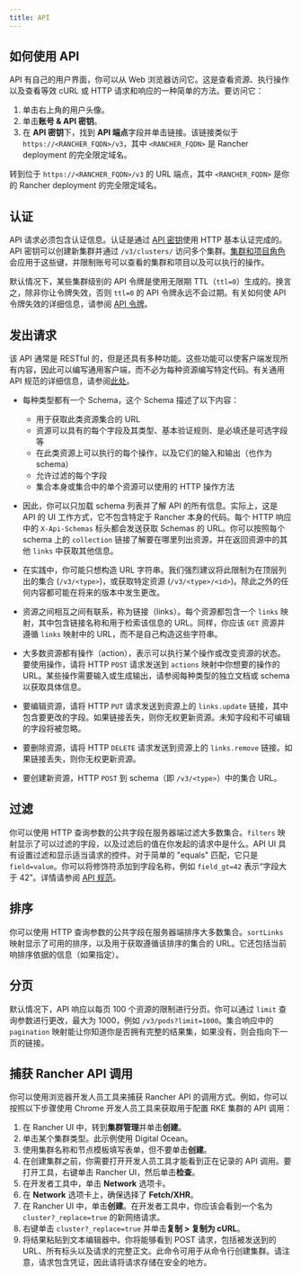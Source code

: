 ```yaml
---
title: API
---
```


<head>
  <link rel="canonical" href="https://ranchermanager.docs.rancher.com/zh/reference-guides/about-the-api"/>
</head>

## 如何使用 API

API 有自己的用户界面，你可以从 Web 浏览器访问它。这是查看资源、执行操作以及查看等效 cURL 或 HTTP 请求和响应的一种简单的方法。要访问它：

<Tabs>
<TabItem value="Rancher v2.6.4+">

1. 单击右上角的用户头像。
1. 单击**账号 & API 密钥**。
1. 在 **API 密钥**下，找到 **API 端点**字段并单击链接。该链接类似于 `https://<RANCHER_FQDN>/v3`，其中 `<RANCHER_FQDN>` 是 Rancher deployment 的完全限定域名。

</TabItem>
<TabItem value="Rancher 版本低于 v2.6.4">

转到位于 `https://<RANCHER_FQDN>/v3` 的 URL 端点，其中 `<RANCHER_FQDN>` 是你的 Rancher deployment 的完全限定域名。

</TabItem>
</Tabs>

## 认证

API 请求必须包含认证信息。认证是通过 [API 密钥](../user-settings/api-keys.md)使用 HTTP 基本认证完成的。API 密钥可以创建新集群并通过 `/v3/clusters/` 访问多个集群。[集群和项目角色](../../how-to-guides/new-user-guides/authentication-permissions-and-global-configuration/manage-role-based-access-control-rbac/cluster-and-project-roles.md)会应用于这些键，并限制账号可以查看的集群和项目以及可以执行的操作。

默认情况下，某些集群级别的 API 令牌是使用无限期 TTL（`ttl=0`）生成的。换言之，除非你让令牌失效，否则 `ttl=0` 的 API 令牌永远不会过期。有关如何使 API 令牌失效的详细信息，请参阅 [API 令牌](api-tokens.md)。

## 发出请求

该 API 通常是 RESTful 的，但是还具有多种功能。这些功能可以使客户端发现所有内容，因此可以编写通用客户端，而不必为每种资源编写特定代码。有关通用 API 规范的详细信息，请参阅[此处](https://github.com/rancher/api-spec/blob/master/specification.md)。

- 每种类型都有一个 Schema，这个 Schema 描述了以下内容：
   - 用于获取此类资源集合的 URL
   - 资源可以具有的每个字段及其类型、基本验证规则、是必填还是可选字段等
   - 在此类资源上可以执行的每个操作，以及它们的输入和输出（也作为 schema）
   - 允许过滤的每个字段
   - 集合本身或集合中的单个资源可以使用的 HTTP 操作方法


- 因此，你可以只加载 schema 列表并了解 API 的所有信息。实际上，这是 API 的 UI 工作方式，它不包含特定于 Rancher 本身的代码。每个 HTTP 响应中的 `X-Api-Schemas` 标头都会发送获取 Schemas 的 URL。你可以按照每个 schema 上的 `collection` 链接了解要在哪里列出资源，并在返回资源中的其他 `links` 中获取其他信息。

- 在实践中，你可能只想构造 URL 字符串。我们强烈建议将此限制为在顶层列出的集合 (`/v3/<type>`)，或获取特定资源 (`/v3/<type>/<id>`)。除此之外的任何内容都可能在将来的版本中发生更改。

- 资源之间相互之间有联系，称为链接（links）。每个资源都包含一个 `links` 映射，其中包含链接名称和用于检索该信息的 URL。同样，你应该 `GET` 资源并遵循 `links` 映射中的 URL，而不是自己构造这些字符串。

- 大多数资源都有操作（action），表示可以执行某个操作或改变资源的状态。要使用操作，请将 HTTP `POST` 请求发送到 `actions` 映射中你想要的操作的 URL。某些操作需要输入或生成输出，请参阅每种类型的独立文档或 schema 以获取具体信息。

- 要编辑资源，请将 HTTP `PUT` 请求发送到资源上的 `links.update` 链接，其中包含要更改的字段。如果链接丢失，则你无权更新资源。未知字段和不可编辑的字段将被忽略。

- 要删除资源，请将 HTTP `DELETE` 请求发送到资源上的 `links.remove` 链接。如果链接丢失，则你无权更新资源。

- 要创建新资源，HTTP `POST` 到 schema（即 `/v3/<type>`）中的集合 URL。

## 过滤

你可以使用 HTTP 查询参数的公共字段在服务器端过滤大多数集合。`filters` 映射显示了可以过滤的字段，以及过滤后的值在你发起的请求中是什么。API UI 具有设置过滤和显示适当请求的控件。对于简单的 "equals" 匹配，它只是 `field=value`。你可以将修饰符添加到字段名称，例如 `field_gt=42` 表示“字段大于 42”。详情请参阅 [API 规范](https://github.com/rancher/api-spec/blob/master/specification.md#filtering)。

## 排序

你可以使用 HTTP 查询参数的公共字段在服务器端排序大多数集合。`sortLinks` 映射显示了可用的排序，以及用于获取遵循该排序的集合的 URL。它还包括当前响排序依据的信息（如果指定）。

## 分页

默认情况下，API 响应以每页 100 个资源的限制进行分页。你可以通过 `limit` 查询参数进行更改，最大为 1000，例如 `/v3/pods?limit=1000`。集合响应中的 `pagination` 映射能让你知道你是否拥有完整的结果集，如果没有，则会指向下一页的链接。

## 捕获 Rancher API 调用

你可以使用浏览器开发人员工具来捕获 Rancher API 的调用方式。例如，你可以按照以下步骤使用 Chrome 开发人员工具来获取用于配置 RKE 集群的 API 调用：

1. 在 Rancher UI 中，转到**集群管理**并单击**创建**。
1. 单击某个集群类型。此示例使用 Digital Ocean。
1. 使用集群名称和节点模板填写表单，但不要单击**创建**。
1. 在创建集群之前，你需要打开开发人员工具才能看到正在记录的 API 调用。要打开工具，右键单击 Rancher UI，然后单击**检查**。
1. 在开发者工具中，单击 **Network** 选项卡。
1. 在 **Network** 选项卡上，确保选择了 **Fetch/XHR**。
1. 在 Rancher UI 中，单击**创建**。在开发者工具中，你应该会看到一个名为 `cluster?_replace=true` 的新网络请求。
1. 右键单击 `cluster?_replace=true` 并单击**复制 > 复制为 cURL**。
1. 将结果粘贴到文本编辑器中。你将能够看到 POST 请求，包括被发送到的 URL、所有标头以及请求的完整正文。此命令可用于从命令行创建集群。请注意，请求包含凭证，因此请将请求存储在安全的地方。
